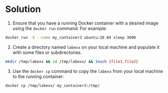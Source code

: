 # Solution

1. Ensure that you have a running Docker container with a desired image using the `docker run` command. For example:

```bash
docker run -d --name my_container3 ubuntu:18.04 sleep 3600
```

2. Create a directory named `labexx` on your local machine and populate it with some files or subdirectories.

```bash
mkdir /tmp/labexx && cd /tmp/labexx/ && touch {file1,file2}
```

3. Use the `docker cp` command to copy the `labexx` from your local machine to the running container:

```bash
docker cp /tmp/labexx/ my_container3:/tmp/
```
